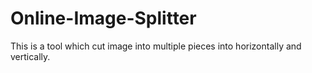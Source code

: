 # Online-Image-Splitter
This is a tool which cut image into multiple pieces into horizontally and vertically.
